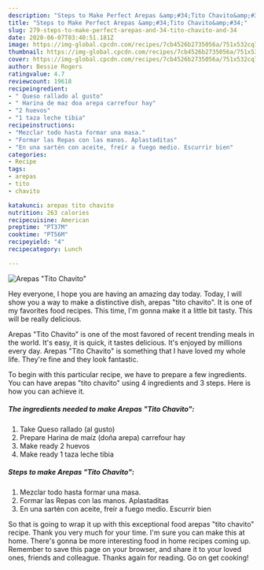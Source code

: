 ```yaml
---
description: "Steps to Make Perfect Arepas &amp;#34;Tito Chavito&amp;#34;"
title: "Steps to Make Perfect Arepas &amp;#34;Tito Chavito&amp;#34;"
slug: 279-steps-to-make-perfect-arepas-and-34-tito-chavito-and-34
date: 2020-06-07T03:40:51.181Z
image: https://img-global.cpcdn.com/recipes/7cb4526b2735056a/751x532cq70/arepas-tito-chavito-foto-principal.jpg
thumbnail: https://img-global.cpcdn.com/recipes/7cb4526b2735056a/751x532cq70/arepas-tito-chavito-foto-principal.jpg
cover: https://img-global.cpcdn.com/recipes/7cb4526b2735056a/751x532cq70/arepas-tito-chavito-foto-principal.jpg
author: Bessie Rogers
ratingvalue: 4.7
reviewcount: 19618
recipeingredient:
- " Queso rallado al gusto"
- " Harina de maz doa arepa carrefour hay"
- "2 huevos"
- "1 taza leche tibia"
recipeinstructions:
- "Mezclar todo hasta formar una masa."
- "Formar las Repas con las manos. Aplastaditas"
- "En una sartén con aceite, freír a fuego medio. Escurrir bien"
categories:
- Recipe
tags:
- arepas
- tito
- chavito

katakunci: arepas tito chavito 
nutrition: 263 calories
recipecuisine: American
preptime: "PT37M"
cooktime: "PT56M"
recipeyield: "4"
recipecategory: Lunch

---
```



![Arepas &#34;Tito Chavito&#34;](https://img-global.cpcdn.com/recipes/7cb4526b2735056a/751x532cq70/arepas-tito-chavito-foto-principal.jpg)

Hey everyone, I hope you are having an amazing day today. Today, I will show you a way to make a distinctive dish, arepas &#34;tito chavito&#34;. It is one of my favorites food recipes. This time, I'm gonna make it a little bit tasty. This will be really delicious.

Arepas &#34;Tito Chavito&#34; is one of the most favored of recent trending meals in the world. It's easy, it is quick, it tastes delicious. It's enjoyed by millions every day. Arepas &#34;Tito Chavito&#34; is something that I have loved my whole life. They're fine and they look fantastic.




To begin with this particular recipe, we have to prepare a few ingredients. You can have arepas &#34;tito chavito&#34; using 4 ingredients and 3 steps. Here is how you can achieve it.

<!--inarticleads1-->

##### The ingredients needed to make Arepas &#34;Tito Chavito&#34;:

1. Take  Queso rallado (al gusto)
1. Prepare  Harina de maíz (doña arepa) carrefour hay
1. Make ready 2 huevos
1. Make ready 1 taza leche tibia




<!--inarticleads2-->

##### Steps to make Arepas &#34;Tito Chavito&#34;:

1. Mezclar todo hasta formar una masa.
1. Formar las Repas con las manos. Aplastaditas
1. En una sartén con aceite, freír a fuego medio. Escurrir bien




So that is going to wrap it up with this exceptional food arepas &#34;tito chavito&#34; recipe. Thank you very much for your time. I'm sure you can make this at home. There's gonna be more interesting food in home recipes coming up. Remember to save this page on your browser, and share it to your loved ones, friends and colleague. Thanks again for reading. Go on get cooking!
